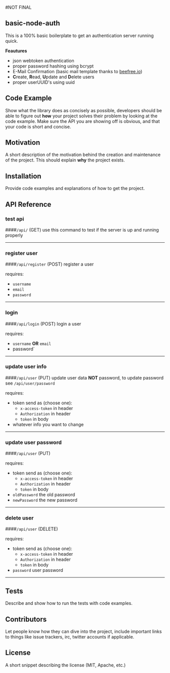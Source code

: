#NOT FINAL

## basic-node-auth

This is a 100% basic boilerplate to get an authentication server running quick.

**Feautures**

* json webtoken authentication
* proper password hashing using bcrypt
* E-Mail Confirmation (basic mail template thanks to [beefree.io](https://beefree.io))
* **C**reate, **R**ead, **U**pdate and **D**elete users
* proper userUUID's using uuid

## Code Example

Show what the library does as concisely as possible, developers should be able to figure out **how** your project solves their problem by looking at the code example. Make sure the API you are showing off is obvious, and that your code is short and concise.

## Motivation

A short description of the motivation behind the creation and maintenance of the project. This should explain **why** the project exists.

## Installation

Provide code examples and explanations of how to get the project.

## API Reference

### test api
####`/api/` (GET)
use this command to test if the server is up and running properly

---

### register user
####`/api/register` (POST)
register a user

requires:
* `username`
* `email`
* `password`

---

### login
####`/api/login` (POST)
login a user

requires:
* `username` **OR** `email`
* password`

---

### update user info
####`/api/user` (PUT)
update user data **NOT** password, to update password see `/api/user/password`

requires:
* token send as (choose one):
  * `x-access-token` in header
  * `Authorization` in header
  * `token` in body
* whatever info you want to change

---

### update user password
####`/api/user` (PUT)

requires:
* token send as (choose one):
  * `x-access-token` in header
  * `Authorization` in header
  * `token` in body
* `oldPassword` the old password
* `newPassword` the new password

---

### delete user
####`/api/user` (DELETE)

requires:
* token send as (choose one):
  * `x-access-token` in header
  * `Authorization` in header
  * `token` in body
* `password` user password

---

## Tests

Describe and show how to run the tests with code examples.

## Contributors

Let people know how they can dive into the project, include important links to things like issue trackers, irc, twitter accounts if applicable.

## License

A short snippet describing the license (MIT, Apache, etc.)
